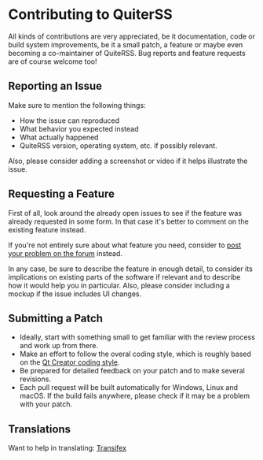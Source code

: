 # Contributing to QuiterSS

All kinds of contributions are very appreciated, be it documentation, code or build system improvements, be it a small patch, a feature or maybe even becoming a co-maintainer of QuiteRSS. Bug reports and feature requests are of course welcome too!

## Reporting an Issue

Make sure to mention the following things:

* How the issue can reproduced
* What behavior you expected instead
* What actually happened
* QuiteRSS version, operating system, etc. if possibly relevant.

Also, please consider adding a screenshot or video if it helps illustrate the issue.

## Requesting a Feature

First of all, look around the already open issues to see if the feature was already requested in some form. In that case it's better to comment on the existing feature instead.

If you're not entirely sure about what feature you need, consider to [post your problem on the forum](https://quiterss.org/en/forum) instead.

In any case, be sure to describe the feature in enough detail, to consider its implications on existing parts of the software if relevant and to describe how it would help you in particular. Also, please consider including a mockup if the issue includes UI changes.

## Submitting a Patch

* Ideally, start with something small to get familiar with the review process and work up from there.
* Make an effort to follow the overal coding style, which is roughly based on the [Qt Creator coding style](https://doc-snapshots.qt.io/qtcreator-extending/coding-style.html).
* Be prepared for detailed feedback on your patch and to make several revisions.
* Each pull request will be built automatically for Windows, Linux and macOS. If the build fails anywhere, please check if it may be a problem with your patch.

## Translations

Want to help in translating: [Transifex](https://www.transifex.com/quiterss_team/quiterss2/)
